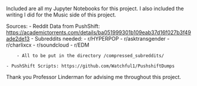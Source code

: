 Included are all my Jupyter Notebooks for this project. I also included the writing I did for the Music side of this project.

Sources:
	- Reddit Data from PushShift: https://academictorrents.com/details/ba051999301b109eab37d16f027b3f49ade2de13
		- Subreddits needed: 
			- r/HYPERPOP
			- r/asktransgender
			- r/charlixcx
			- r/soundcloud
			- r/EDM

		- All to be put in the directory /compressed_subreddits/

	- PushShift Scripts: https://github.com/Watchful1/PushshiftDumps



Thank you Professor Linderman for advising me throughout this project.